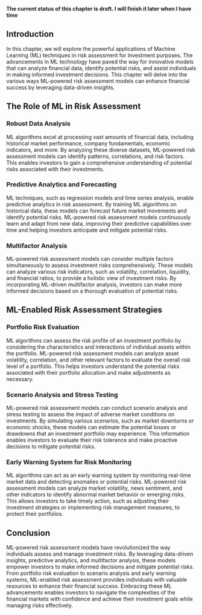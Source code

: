 **The current status of this chapter is draft. I will finish it later when I have time**

Introduction
------------

In this chapter, we will explore the powerful applications of Machine Learning (ML) techniques in risk assessment for investment purposes. The advancements in ML technology have paved the way for innovative models that can analyze financial data, identify potential risks, and assist individuals in making informed investment decisions. This chapter will delve into the various ways ML-powered risk assessment models can enhance financial success by leveraging data-driven insights.

The Role of ML in Risk Assessment
---------------------------------

### Robust Data Analysis

ML algorithms excel at processing vast amounts of financial data, including historical market performance, company fundamentals, economic indicators, and more. By analyzing these diverse datasets, ML-powered risk assessment models can identify patterns, correlations, and risk factors. This enables investors to gain a comprehensive understanding of potential risks associated with their investments.

### Predictive Analytics and Forecasting

ML techniques, such as regression models and time series analysis, enable predictive analytics in risk assessment. By training ML algorithms on historical data, these models can forecast future market movements and identify potential risks. ML-powered risk assessment models continuously learn and adapt from new data, improving their predictive capabilities over time and helping investors anticipate and mitigate potential risks.

### Multifactor Analysis

ML-powered risk assessment models can consider multiple factors simultaneously to assess investment risks comprehensively. These models can analyze various risk indicators, such as volatility, correlation, liquidity, and financial ratios, to provide a holistic view of investment risks. By incorporating ML-driven multifactor analysis, investors can make more informed decisions based on a thorough evaluation of potential risks.

ML-Enabled Risk Assessment Strategies
-------------------------------------

### Portfolio Risk Evaluation

ML algorithms can assess the risk profile of an investment portfolio by considering the characteristics and interactions of individual assets within the portfolio. ML-powered risk assessment models can analyze asset volatility, correlation, and other relevant factors to evaluate the overall risk level of a portfolio. This helps investors understand the potential risks associated with their portfolio allocation and make adjustments as necessary.

### Scenario Analysis and Stress Testing

ML-powered risk assessment models can conduct scenario analysis and stress testing to assess the impact of adverse market conditions on investments. By simulating various scenarios, such as market downturns or economic shocks, these models can estimate the potential losses or drawdowns that an investment portfolio may experience. This information enables investors to evaluate their risk tolerance and make proactive decisions to mitigate potential risks.

### Early Warning System for Risk Monitoring

ML algorithms can act as an early warning system by monitoring real-time market data and detecting anomalies or potential risks. ML-powered risk assessment models can analyze market volatility, news sentiment, and other indicators to identify abnormal market behavior or emerging risks. This allows investors to take timely action, such as adjusting their investment strategies or implementing risk management measures, to protect their portfolios.

Conclusion
----------

ML-powered risk assessment models have revolutionized the way individuals assess and manage investment risks. By leveraging data-driven insights, predictive analytics, and multifactor analysis, these models empower investors to make informed decisions and mitigate potential risks. From portfolio risk evaluation to scenario analysis and early warning systems, ML-enabled risk assessment provides individuals with valuable resources to enhance their financial success. Embracing these ML advancements enables investors to navigate the complexities of the financial markets with confidence and achieve their investment goals while managing risks effectively.
